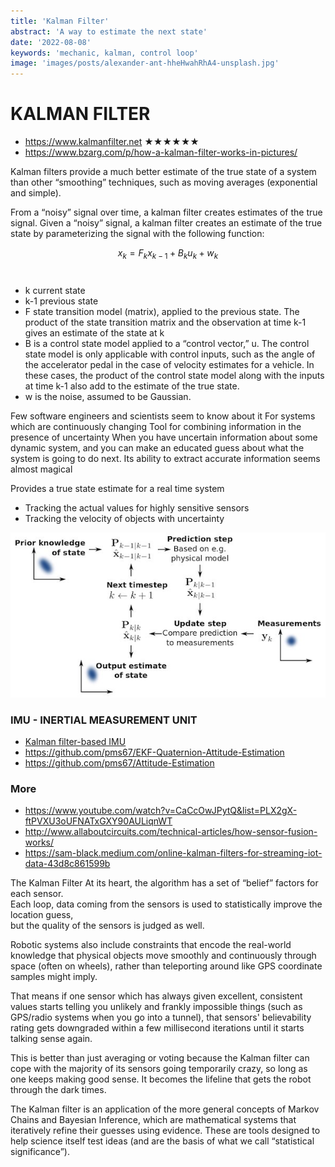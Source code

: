 ```yaml
---
title: 'Kalman Filter'
abstract: 'A way to estimate the next state'
date: '2022-08-08'
keywords: 'mechanic, kalman, control loop'
image: 'images/posts/alexander-ant-hheHwahRhA4-unsplash.jpg'
---
```


# KALMAN FILTER

- https://www.kalmanfilter.net ★★★★★★
- https://www.bzarg.com/p/how-a-kalman-filter-works-in-pictures/

Kalman filters provide a much better estimate of the true state of a system than other “smoothing” techniques, such as moving averages (exponential and simple).

From a “noisy” signal over time, a kalman filter creates estimates of the true signal.
Given a “noisy” signal, a kalman filter creates an estimate of the true state by parameterizing the signal with the following function:

$$x_k =F_k​ x_{k−1} + B_k u_k + w_k$$
​
- k current state
- k-1 previous state
- F state transition model (matrix), applied to the previous state. 
The product of the state transition matrix and the observation at time k-1 gives an estimate of the state at k
- B is a control state model applied to a “control vector,” u.
The control state model is only applicable with control inputs, such as the angle of the accelerator pedal in the case of velocity estimates for a vehicle. In these cases, the product of the control state model along with the inputs at time k-1 also add to the estimate of the true state.
- w is the noise, assumed to be Gaussian.

Few software engineers and scientists seem to know about it
For systems which are continuously changing
Tool for combining information in the presence of uncertainty
When you have uncertain information about some dynamic system, and you can make an educated guess about what the system is going to do next.
Its ability to extract accurate information seems almost magical

Provides a true state estimate for a real time system 
- Tracking the actual values for highly sensitive sensors
- Tracking the velocity of objects with uncertainty

![kalman filter](../assets/kalman_filter.jpg)

### IMU - INERTIAL MEASUREMENT UNIT

- [Kalman filter-based IMU](https://www.bzarg.com/p/improving-imu-attitude-estimates-with-velocity-data/)
- https://github.com/pms67/EKF-Quaternion-Attitude-Estimation
- https://github.com/pms67/Attitude-Estimation


### More

- https://www.youtube.com/watch?v=CaCcOwJPytQ&list=PLX2gX-ftPVXU3oUFNATxGXY90AULiqnWT
- http://www.allaboutcircuits.com/technical-articles/how-sensor-fusion-works/
- https://sam-black.medium.com/online-kalman-filters-for-streaming-iot-data-43d8c861599b

The Kalman Filter
At its heart, the algorithm has a set of “belief” factors for each sensor.  
Each loop, data coming from the sensors is used to statistically improve the location guess,  
but the quality of the sensors is judged as well.  

Robotic systems also include constraints that encode the real-world knowledge that 
physical objects move smoothly and continuously through space (often on wheels), rather 
than teleporting around like GPS coordinate samples might imply.

That means if one sensor which has always given excellent, consistent values starts 
telling you unlikely and frankly impossible things (such as GPS/radio systems when 
you go into a tunnel), that sensors' believability rating gets downgraded within a 
few millisecond iterations until it starts talking sense again.

This is better than just averaging or voting because the Kalman filter can cope 
with the majority of its sensors going temporarily crazy, so long as one keeps 
making good sense. It becomes the lifeline that gets the robot through the dark times.

The Kalman filter is an application of the more general concepts of Markov Chains 
and Bayesian Inference, which are mathematical systems that iteratively refine their 
guesses using evidence. These are tools designed to help science itself test ideas 
(and are the basis of what we call “statistical significance”).


